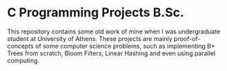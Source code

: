 # C Programming Projects B.Sc.

This repository contains some old work of mine when I was undergraduate student at University of Athens. 
These projects are mainly proof-of-concepts of some computer science problems, such as implementing B+ Trees 
from scratch, Bloom Filters, Linear Hashing and even using parallel computing.
